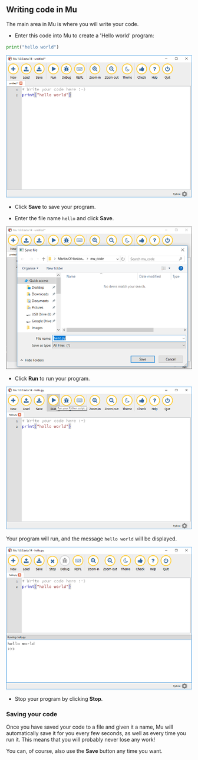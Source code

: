 ## Writing code in Mu

The main area in Mu is where you will write your code.

+ Enter this code into Mu to create a 'Hello world' program:

```python
print("hello world")
```

![code hello world](images/mu_code_step1.PNG)

+ Click **Save** to save your program.

+ Enter the file name `hello` and click **Save**.

![save file](images/mu_code_step2.PNG)

+ Click **Run** to run your program.

![run](images/mu_code_step3.PNG)

Your program will run, and the message `hello world` will be displayed.

![hello world](images/mu_code_step4.PNG)

+ Stop your program by clicking  **Stop**.

### Saving your code

Once you have saved your code to a file and given it a name, Mu will automatically save it for you every few seconds, as well as every time you run it. This means that you will probably never lose any work!

You can, of course, also use the **Save** button any time you want.
